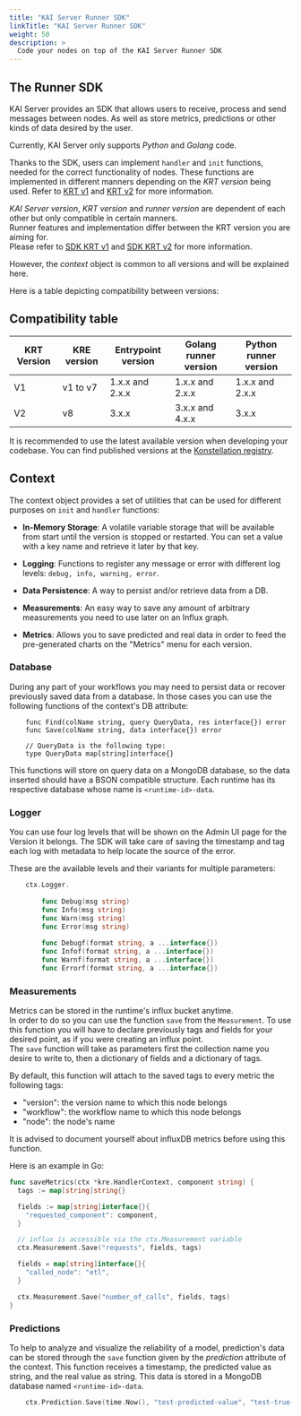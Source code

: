 ```yaml
---
title: "KAI Server Runner SDK"
linkTitle: "KAI Server Runner SDK"
weight: 50
description: >
  Code your nodes on top of the KAI Server Runner SDK
---
```


## The Runner SDK

KAI Server provides an SDK that allows users to receive, process and send messages between nodes.
As well as store metrics, predictions or other kinds of data desired by the user.

Currently, KAI Server only supports _Python_ and _Golang_ code.

Thanks to the SDK, users can implement `handler` and `init` functions, needed for the correct
functionality of nodes. These functions are implemented in different manners depending on the
_KRT version_ being used. Refer to [KRT v1](../40_krt) and [KRT v2](../40_krt_v2) for more information.

_KAI Server version_, _KRT version_ and _runner version_ are dependent of each other but only
compatible in certain manners.  
Runner features and implementation differ between the KRT version you are aiming for.  
Please refer to [SDK KRT v1](./sdk_krt_v1) and [SDK KRT v2](./sdk_krt_v2) for more information.

However, the _context_ object is common to all versions and will be explained here.

Here is a table depicting compatibility between versions:

## Compatibility table

|KRT Version|KRE version|Entrypoint version|Golang runner version|Python runner version|
|-----------|-----------|------------------|---------------------|---------------------|
|V1         |v1 to v7   |1.x.x and 2.x.x   |1.x.x and 2.x.x      |1.x.x and 2.x.x      |
|V2         |v8         |3.x.x             |3.x.x and 4.x.x      |3.x.x                |

It is recommended to use the latest available version when developing your codebase.
You can find published versions at the [Konstellation registry](https://hub.docker.com/u/konstellation).

## Context

The context object provides a set of utilities that can be used for different purposes on `init` and `handler` functions:

- __In-Memory Storage__: A volatile variable storage that will be available from start until the
  version is stopped or restarted. You can set a value with a key name and retrieve it later by that key.

- __Logging__: Functions to register any message or error with different log levels: `debug, info, warning, error`.

- __Data Persistence__: A way to persist and/or retrieve data from a DB.

- __Measurements__: An easy way to save any amount of arbitrary measurements you need to use later on an Influx graph.

- __Metrics__: Allows you to save predicted and real data in order to feed the pre-generated charts on the "Metrics" menu for each version.

### Database

During any part of your workflows you may need to persist data or recover previously saved data from a database.
In those cases you can use the following functions of the context's DB attribute:

```golang
    func Find(colName string, query QueryData, res interface{}) error 
    func Save(colName string, data interface{}) error
    
    // QueryData is the following type:
    type QueryData map[string]interface{} 
```

This functions will store on query data on a MongoDB database, so the data inserted should have a
BSON compatible structure.
Each runtime has its respective database whose name is `<runtime-id>-data`.

### Logger

You can use four log levels that will be shown on the Admin UI page for the Version it belongs.
The SDK will take care of saving the timestamp and tag each log with metadata to help locate the
source of the error.  

These are the available levels and their variants for multiple parameters:

```go
    ctx.Logger.
    
        func Debug(msg string)
        func Info(msg string)
        func Warn(msg string)
        func Error(msg string)
    
        func Debugf(format string, a ...interface{})
        func Infof(format string, a ...interface{}) 
        func Warnf(format string, a ...interface{}) 
        func Errorf(format string, a ...interface{}) 
```

### Measurements

Metrics can be stored in the runtime's influx bucket anytime.  
In order to do so you can use the function `save` from the `Measurement`. To use this function you
will have to declare previously tags and fields for your desired point, as if you were creating an influx point.  
The `save` function will take as parameters first the collection name you desire to write to,
then a dictionary of fields and a dictionary of tags.

By default, this function will attach to the saved tags to every metric the following tags:

- "version": the version name to which this node belongs
- "workflow": the workflow name to which this node belongs
- "node": the node's name

It is advised to document yourself about influxDB metrics before using this function.

Here is an example in Go:

```go
func saveMetrics(ctx *kre.HandlerContext, component string) {
  tags := map[string]string{}

  fields := map[string]interface{}{
    "requested_component": component,
  }

  // influx is accessible via the ctx.Measurement variable
  ctx.Measurement.Save("requests", fields, tags)

  fields = map[string]interface{}{
    "called_node": "etl",
  }

  ctx.Measurement.Save("number_of_calls", fields, tags)
}
```

### Predictions

To help to analyze and visualize the reliability of a model, prediction's data can be stored through
the `save` function given by the _prediction_ attribute of the context. This function receives a
timestamp, the predicted value as string, and the real value as string. This data is stored in a
MongoDB database named `<runtime-id>-data`.

```go
    ctx.Prediction.Save(time.Now(), "test-predicted-value", "test-true-value")
```
